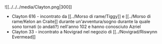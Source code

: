 ![[../../../media/Clayton.png|300]]
- Clayton 616 - incontrato da [[../Morso di rame/Tiggy]]  e [[../Morso di rame/Kelon an Craite]] durante un'avventura/sogno durante la quale sono tornati (o andati?) nell'anno 102 e hanno conosciuto Azriel
- Clayton 33 - incontrato a Novigrad nel negozio di [[../Novigrad/Riswynn Evermead]] 